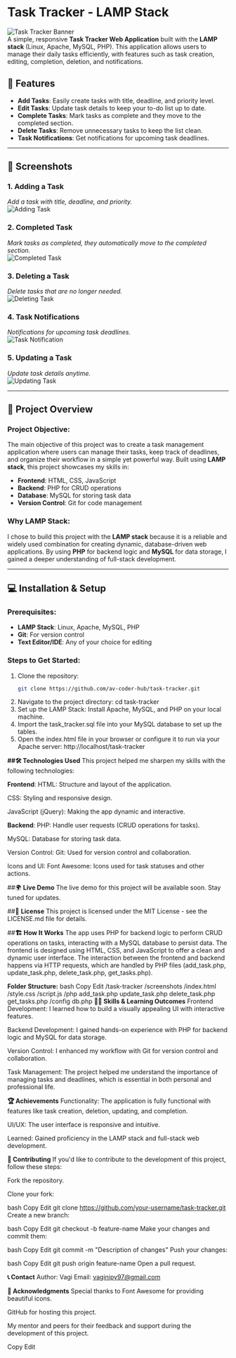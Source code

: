 # Task Tracker - LAMP Stack

![Task Tracker Banner](https://via.placeholder.com/1200x400?text=Task+Tracker+Portfolio)  
A simple, responsive **Task Tracker Web Application** built with the **LAMP stack** (Linux, Apache, MySQL, PHP). This application allows users to manage their daily tasks efficiently, with features such as task creation, editing, completion, deletion, and notifications.

## 🚀 Features
- **Add Tasks**: Easily create tasks with title, deadline, and priority level.
- **Edit Tasks**: Update task details to keep your to-do list up to date.
- **Complete Tasks**: Mark tasks as complete and they move to the completed section.
- **Delete Tasks**: Remove unnecessary tasks to keep the list clean.
- **Task Notifications**: Get notifications for upcoming task deadlines.

---

## 📸 Screenshots

### 1. **Adding a Task**  
_Add a task with title, deadline, and priority._  
![Adding Task](screenshots/adding%20task.png)

### 2. **Completed Task**  
_Mark tasks as completed, they automatically move to the completed section._  
![Completed Task](screenshots/completed%20task.png)

### 3. **Deleting a Task**  
_Delete tasks that are no longer needed._  
![Deleting Task](screenshots/deleting%20tasks.png)

### 4. **Task Notifications**  
_Notifications for upcoming task deadlines._  
![Task Notification](screenshots/task%20notification.png)

### 5. **Updating a Task**  
_Update task details anytime._  
![Updating Task](screenshots/update%20task.png)

---

## 📖 Project Overview

### **Project Objective**:
The main objective of this project was to create a task management application where users can manage their tasks, keep track of deadlines, and organize their workflow in a simple yet powerful way. Built using **LAMP stack**, this project showcases my skills in:
- **Frontend**: HTML, CSS, JavaScript
- **Backend**: PHP for CRUD operations
- **Database**: MySQL for storing task data
- **Version Control**: Git for code management

### **Why LAMP Stack**:
I chose to build this project with the **LAMP stack** because it is a reliable and widely used combination for creating dynamic, database-driven web applications. By using **PHP** for backend logic and **MySQL** for data storage, I gained a deeper understanding of full-stack development.

---

## 💻 Installation & Setup

### Prerequisites:
- **LAMP Stack**: Linux, Apache, MySQL, PHP
- **Git**: For version control
- **Text Editor/IDE**: Any of your choice for editing

### Steps to Get Started:
1. Clone the repository:
   ```bash
   git clone https://github.com/av-coder-hub/task-tracker.git
2. Navigate to the project directory:
   cd task-tracker
3. Set up the LAMP Stack:
   Install Apache, MySQL, and PHP on your local machine.
4. Import the task_tracker.sql file into your MySQL database to set up the tables.
5. Open the index.html file in your browser or configure it to run via your Apache server:
http://localhost/task-tracker


**##🛠️ Technologies Used**
This project helped me sharpen my skills with the following technologies:

**Frontend**:
HTML: Structure and layout of the application.

CSS: Styling and responsive design.

JavaScript (jQuery): Making the app dynamic and interactive.

**Backend**:
PHP: Handle user requests (CRUD operations for tasks).

MySQL: Database for storing task data.

Version Control:
Git: Used for version control and collaboration.

Icons and UI:
Font Awesome: Icons used for task statuses and other actions.

##🌍 **Live Demo**
The live demo for this project will be available soon. Stay tuned for updates.

##📜 **License**
This project is licensed under the MIT License - see the LICENSE.md file for details.

##**🏗️ How It Works**
The app uses PHP for backend logic to perform CRUD operations on tasks, interacting with a MySQL database to persist data. The frontend is designed using HTML, CSS, and JavaScript to offer a clean and dynamic user interface. The interaction between the frontend and backend happens via HTTP requests, which are handled by PHP files (add_task.php, update_task.php, delete_task.php, get_tasks.php).

**Folder Structure:**
bash
Copy
Edit
/task-tracker
  /screenshots
  /index.html
  /style.css
  /script.js
  /php
    add_task.php
    update_task.php
    delete_task.php
    get_tasks.php
  /config
    db.php
**👨‍💻 Skills & Learning Outcomes**
Frontend Development: I learned how to build a visually appealing UI with interactive features.

Backend Development: I gained hands-on experience with PHP for backend logic and MySQL for data storage.

Version Control: I enhanced my workflow with Git for version control and collaboration.

Task Management: The project helped me understand the importance of managing tasks and deadlines, which is essential in both personal and professional life.

**🏆 Achievements**
Functionality: The application is fully functional with features like task creation, deletion, updating, and completion.

UI/UX: The user interface is responsive and intuitive.

Learned: Gained proficiency in the LAMP stack and full-stack web development.

**🤝 Contributing**
If you'd like to contribute to the development of this project, follow these steps:

Fork the repository.

Clone your fork:

bash
Copy
Edit
git clone https://github.com/your-username/task-tracker.git
Create a new branch:

bash
Copy
Edit
git checkout -b feature-name
Make your changes and commit them:

bash
Copy
Edit
git commit -m "Description of changes"
Push your changes:

bash
Copy
Edit
git push origin feature-name
Open a pull request.

**📞 Contact**
Author: Vagi
Email: vaginipy97@gmail.com


**🙏 Acknowledgments**
Special thanks to Font Awesome for providing beautiful icons.

GitHub for hosting this project.

My mentor and peers for their feedback and support during the development of this project.

Copy
Edit

